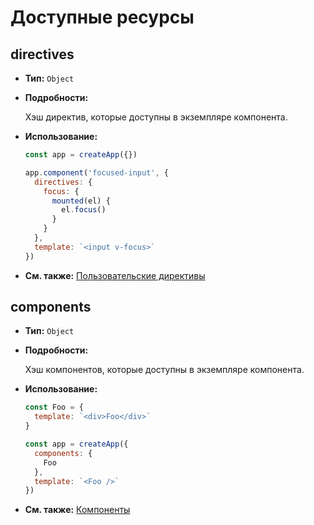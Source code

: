 # Доступные ресурсы

## directives

- **Тип:** `Object`

- **Подробности:**

  Хэш директив, которые доступны в экземпляре компонента.

- **Использование:**

  ```js
  const app = createApp({})

  app.component('focused-input', {
    directives: {
      focus: {
        mounted(el) {
          el.focus()
        }
      }
    },
    template: `<input v-focus>`
  })
  ```

- **См. также:** [Пользовательские директивы](../guide/custom-directive.md)

## components

- **Тип:** `Object`

- **Подробности:**

  Хэш компонентов, которые доступны в экземпляре компонента.

- **Использование:**

  ```js
  const Foo = {
    template: `<div>Foo</div>`
  }

  const app = createApp({
    components: {
      Foo
    },
    template: `<Foo />`
  })
  ```

- **См. также:** [Компоненты](../guide/component-basics.md)
